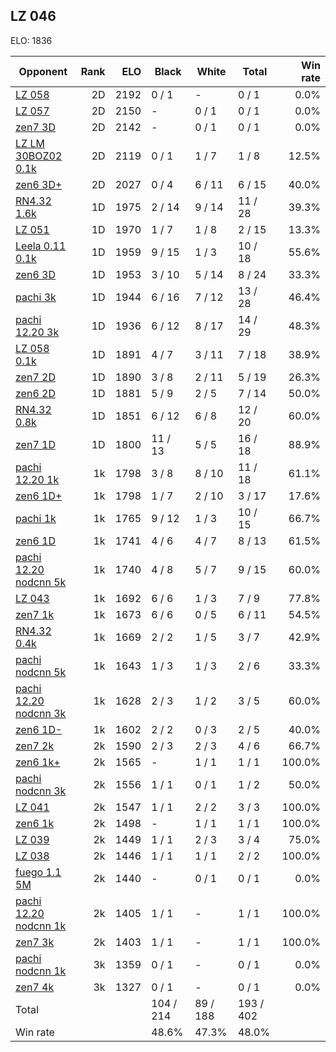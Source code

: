 ## LZ 046 ##

ELO: 1836

Opponent | Rank | ELO | Black | White | Total | Win rate
---------|-----:|----:|-------|-------|-------|-------:
[LZ 058](LZ%20058.md) | 2D | 2192 | 0 / 1 | - | 0 / 1 | 0.0%
[LZ 057](LZ%20057.md) | 2D | 2150 | - | 0 / 1 | 0 / 1 | 0.0%
[zen7 3D](zen7%203D.md) | 2D | 2142 | - | 0 / 1 | 0 / 1 | 0.0%
[LZ LM 30BOZ02 0.1k](LZ%20LM%2030BOZ02%200.1k.md) | 2D | 2119 | 0 / 1 | 1 / 7 | 1 / 8 | 12.5%
[zen6 3D+](zen6%203D+.md) | 2D | 2027 | 0 / 4 | 6 / 11 | 6 / 15 | 40.0%
[RN4.32 1.6k](RN4.32%201.6k.md) | 1D | 1975 | 2 / 14 | 9 / 14 | 11 / 28 | 39.3%
[LZ 051](LZ%20051.md) | 1D | 1970 | 1 / 7 | 1 / 8 | 2 / 15 | 13.3%
[Leela 0.11 0.1k](Leela%200.11%200.1k.md) | 1D | 1959 | 9 / 15 | 1 / 3 | 10 / 18 | 55.6%
[zen6 3D](zen6%203D.md) | 1D | 1953 | 3 / 10 | 5 / 14 | 8 / 24 | 33.3%
[pachi 3k](pachi%203k.md) | 1D | 1944 | 6 / 16 | 7 / 12 | 13 / 28 | 46.4%
[pachi 12.20 3k](pachi%2012.20%203k.md) | 1D | 1936 | 6 / 12 | 8 / 17 | 14 / 29 | 48.3%
[LZ 058 0.1k](LZ%20058%200.1k.md) | 1D | 1891 | 4 / 7 | 3 / 11 | 7 / 18 | 38.9%
[zen7 2D](zen7%202D.md) | 1D | 1890 | 3 / 8 | 2 / 11 | 5 / 19 | 26.3%
[zen6 2D](zen6%202D.md) | 1D | 1881 | 5 / 9 | 2 / 5 | 7 / 14 | 50.0%
[RN4.32 0.8k](RN4.32%200.8k.md) | 1D | 1851 | 6 / 12 | 6 / 8 | 12 / 20 | 60.0%
[zen7 1D](zen7%201D.md) | 1D | 1800 | 11 / 13 | 5 / 5 | 16 / 18 | 88.9%
[pachi 12.20 1k](pachi%2012.20%201k.md) | 1k | 1798 | 3 / 8 | 8 / 10 | 11 / 18 | 61.1%
[zen6 1D+](zen6%201D+.md) | 1k | 1798 | 1 / 7 | 2 / 10 | 3 / 17 | 17.6%
[pachi 1k](pachi%201k.md) | 1k | 1765 | 9 / 12 | 1 / 3 | 10 / 15 | 66.7%
[zen6 1D](zen6%201D.md) | 1k | 1741 | 4 / 6 | 4 / 7 | 8 / 13 | 61.5%
[pachi 12.20 nodcnn 5k](pachi%2012.20%20nodcnn%205k.md) | 1k | 1740 | 4 / 8 | 5 / 7 | 9 / 15 | 60.0%
[LZ 043](LZ%20043.md) | 1k | 1692 | 6 / 6 | 1 / 3 | 7 / 9 | 77.8%
[zen7 1k](zen7%201k.md) | 1k | 1673 | 6 / 6 | 0 / 5 | 6 / 11 | 54.5%
[RN4.32 0.4k](RN4.32%200.4k.md) | 1k | 1669 | 2 / 2 | 1 / 5 | 3 / 7 | 42.9%
[pachi nodcnn 5k](pachi%20nodcnn%205k.md) | 1k | 1643 | 1 / 3 | 1 / 3 | 2 / 6 | 33.3%
[pachi 12.20 nodcnn 3k](pachi%2012.20%20nodcnn%203k.md) | 1k | 1628 | 2 / 3 | 1 / 2 | 3 / 5 | 60.0%
[zen6 1D-](zen6%201D-.md) | 1k | 1602 | 2 / 2 | 0 / 3 | 2 / 5 | 40.0%
[zen7 2k](zen7%202k.md) | 2k | 1590 | 2 / 3 | 2 / 3 | 4 / 6 | 66.7%
[zen6 1k+](zen6%201k+.md) | 2k | 1565 | - | 1 / 1 | 1 / 1 | 100.0%
[pachi nodcnn 3k](pachi%20nodcnn%203k.md) | 2k | 1556 | 1 / 1 | 0 / 1 | 1 / 2 | 50.0%
[LZ 041](LZ%20041.md) | 2k | 1547 | 1 / 1 | 2 / 2 | 3 / 3 | 100.0%
[zen6 1k](zen6%201k.md) | 2k | 1498 | - | 1 / 1 | 1 / 1 | 100.0%
[LZ 039](LZ%20039.md) | 2k | 1449 | 1 / 1 | 2 / 3 | 3 / 4 | 75.0%
[LZ 038](LZ%20038.md) | 2k | 1446 | 1 / 1 | 1 / 1 | 2 / 2 | 100.0%
[fuego 1.1 5M](fuego%201.1%205M.md) | 2k | 1440 | - | 0 / 1 | 0 / 1 | 0.0%
[pachi 12.20 nodcnn 1k](pachi%2012.20%20nodcnn%201k.md) | 2k | 1405 | 1 / 1 | - | 1 / 1 | 100.0%
[zen7 3k](zen7%203k.md) | 2k | 1403 | 1 / 1 | - | 1 / 1 | 100.0%
[pachi nodcnn 1k](pachi%20nodcnn%201k.md) | 3k | 1359 | 0 / 1 | - | 0 / 1 | 0.0%
[zen7 4k](zen7%204k.md) | 3k | 1327 | 0 / 1 | - | 0 / 1 | 0.0%
Total | | | 104 / 214 | 89 / 188 | 193 / 402 | 
Win rate| | | 48.6% | 47.3% | 48.0% | 
